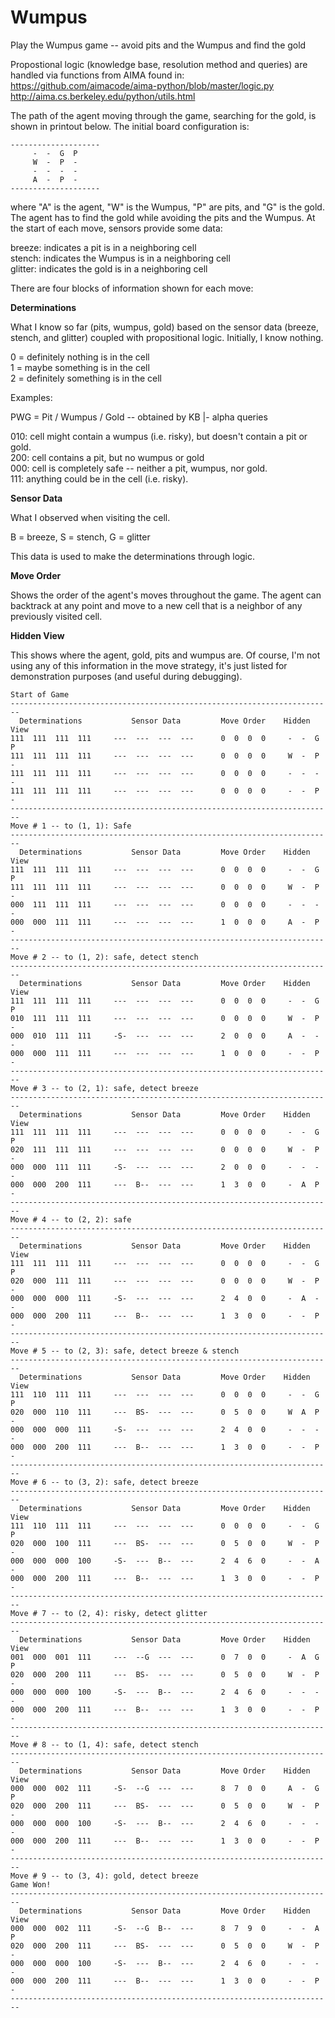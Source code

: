 # Wumpus
Play the Wumpus game -- avoid pits and the Wumpus and find the gold

Propostional logic (knowledge base, resolution method and queries) are handled via functions from AIMA found in:<br />
https://github.com/aimacode/aima-python/blob/master/logic.py<br />
http://aima.cs.berkeley.edu/python/utils.html

The path of the agent moving through the game, searching for the gold, is shown in printout below. The initial board configuration is:

```
--------------------
     -  -  G  P 
     W  -  P  - 
     -  -  -  - 
     A  -  P  - 
--------------------
```
where "A" is the agent, "W" is the Wumpus, "P" are pits, and "G" is the gold. The agent has to find the gold while avoiding the pits and the Wumpus. At the start of each move, sensors provide some data:<br />

breeze:  indicates a pit is in a neighboring cell<br />
stench:  indicates the Wumpus is in a neighboring cell<br />
glitter: indicates the gold is in a neighboring cell<br />

There are four blocks of information shown for each move:

**Determinations**

What I know so far (pits, wumpus, gold) based on the sensor data (breeze, stench, and glitter) coupled with propositional logic. Initially, I know nothing.

0 = definitely nothing is in the cell<br />
1 = maybe something is in the cell<br />
2 = definitely something is in the cell<br />

Examples:

PWG = Pit / Wumpus / Gold -- obtained by  KB |- alpha queries

010: cell might contain a wumpus (i.e. risky),
     but doesn't contain a pit or gold.<br />
200: cell contains a pit, but no wumpus or gold<br />
000: cell is completely safe -- neither a pit, wumpus, nor gold.<br />
111: anything could be in the cell (i.e. risky).<br />

**Sensor Data**

What I observed when visiting the cell.<br />

B = breeze, S = stench, G = glitter<br />

This data is used to make the determinations through logic.

**Move Order**

Shows the order of the agent's moves throughout the game. The agent can backtrack at any point and move to a new cell that is a neighbor of any previously visited cell.

**Hidden View**

This shows where the agent, gold, pits and wumpus are. Of course, I'm not using any of this information in the move strategy, it's just listed for demonstration purposes (and useful during debugging).

```
Start of Game
------------------------------------------------------------------------
  Determinations           Sensor Data         Move Order    Hidden View
111  111  111  111     ---  ---  ---  ---      0  0  0  0     -  -  G  P 
111  111  111  111     ---  ---  ---  ---      0  0  0  0     W  -  P  - 
111  111  111  111     ---  ---  ---  ---      0  0  0  0     -  -  -  - 
111  111  111  111     ---  ---  ---  ---      0  0  0  0     -  -  P  - 
------------------------------------------------------------------------
Move # 1 -- to (1, 1): Safe
------------------------------------------------------------------------
  Determinations           Sensor Data         Move Order    Hidden View
111  111  111  111     ---  ---  ---  ---      0  0  0  0     -  -  G  P 
111  111  111  111     ---  ---  ---  ---      0  0  0  0     W  -  P  - 
000  111  111  111     ---  ---  ---  ---      0  0  0  0     -  -  -  - 
000  000  111  111     ---  ---  ---  ---      1  0  0  0     A  -  P  - 
------------------------------------------------------------------------
Move # 2 -- to (1, 2): safe, detect stench
------------------------------------------------------------------------
  Determinations           Sensor Data         Move Order    Hidden View
111  111  111  111     ---  ---  ---  ---      0  0  0  0     -  -  G  P 
010  111  111  111     ---  ---  ---  ---      0  0  0  0     W  -  P  - 
000  010  111  111     -S-  ---  ---  ---      2  0  0  0     A  -  -  - 
000  000  111  111     ---  ---  ---  ---      1  0  0  0     -  -  P  - 
------------------------------------------------------------------------
Move # 3 -- to (2, 1): safe, detect breeze
------------------------------------------------------------------------
  Determinations           Sensor Data         Move Order    Hidden View
111  111  111  111     ---  ---  ---  ---      0  0  0  0     -  -  G  P 
020  111  111  111     ---  ---  ---  ---      0  0  0  0     W  -  P  - 
000  000  111  111     -S-  ---  ---  ---      2  0  0  0     -  -  -  - 
000  000  200  111     ---  B--  ---  ---      1  3  0  0     -  A  P  - 
------------------------------------------------------------------------
Move # 4 -- to (2, 2): safe
------------------------------------------------------------------------
  Determinations           Sensor Data         Move Order    Hidden View
111  111  111  111     ---  ---  ---  ---      0  0  0  0     -  -  G  P 
020  000  111  111     ---  ---  ---  ---      0  0  0  0     W  -  P  - 
000  000  000  111     -S-  ---  ---  ---      2  4  0  0     -  A  -  - 
000  000  200  111     ---  B--  ---  ---      1  3  0  0     -  -  P  - 
------------------------------------------------------------------------
Move # 5 -- to (2, 3): safe, detect breeze & stench
------------------------------------------------------------------------
  Determinations           Sensor Data         Move Order    Hidden View
111  110  111  111     ---  ---  ---  ---      0  0  0  0     -  -  G  P 
020  000  110  111     ---  BS-  ---  ---      0  5  0  0     W  A  P  - 
000  000  000  111     -S-  ---  ---  ---      2  4  0  0     -  -  -  - 
000  000  200  111     ---  B--  ---  ---      1  3  0  0     -  -  P  - 
------------------------------------------------------------------------
Move # 6 -- to (3, 2): safe, detect breeze
------------------------------------------------------------------------
  Determinations           Sensor Data         Move Order    Hidden View
111  110  111  111     ---  ---  ---  ---      0  0  0  0     -  -  G  P 
020  000  100  111     ---  BS-  ---  ---      0  5  0  0     W  -  P  - 
000  000  000  100     -S-  ---  B--  ---      2  4  6  0     -  -  A  - 
000  000  200  111     ---  B--  ---  ---      1  3  0  0     -  -  P  - 
------------------------------------------------------------------------
Move # 7 -- to (2, 4): risky, detect glitter
------------------------------------------------------------------------
  Determinations           Sensor Data         Move Order    Hidden View
001  000  001  111     ---  --G  ---  ---      0  7  0  0     -  A  G  P 
020  000  200  111     ---  BS-  ---  ---      0  5  0  0     W  -  P  - 
000  000  000  100     -S-  ---  B--  ---      2  4  6  0     -  -  -  - 
000  000  200  111     ---  B--  ---  ---      1  3  0  0     -  -  P  - 
------------------------------------------------------------------------
Move # 8 -- to (1, 4): safe, detect stench
------------------------------------------------------------------------
  Determinations           Sensor Data         Move Order    Hidden View
000  000  002  111     -S-  --G  ---  ---      8  7  0  0     A  -  G  P 
020  000  200  111     ---  BS-  ---  ---      0  5  0  0     W  -  P  - 
000  000  000  100     -S-  ---  B--  ---      2  4  6  0     -  -  -  - 
000  000  200  111     ---  B--  ---  ---      1  3  0  0     -  -  P  - 
------------------------------------------------------------------------
Move # 9 -- to (3, 4): gold, detect breeze
Game Won!
------------------------------------------------------------------------
  Determinations           Sensor Data         Move Order    Hidden View
000  000  002  111     -S-  --G  B--  ---      8  7  9  0     -  -  A  P 
020  000  200  111     ---  BS-  ---  ---      0  5  0  0     W  -  P  - 
000  000  000  100     -S-  ---  B--  ---      2  4  6  0     -  -  -  - 
000  000  200  111     ---  B--  ---  ---      1  3  0  0     -  -  P  - 
------------------------------------------------------------------------
```
